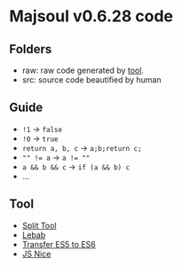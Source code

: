 # Majsoul v0.6.28 code

## Folders

- raw: raw code generated by [tool](https://github.com/Yesterday17/majsoul-source-analyze/tree/tool).
- src: source code beautified by human

## Guide
- `!1` -> `false`
- `!0` -> `true`
- `return a, b, c` -> `a;b;return c;`
- `"" != a` -> `a != ""`
- `a && b && c` -> `if (a && b) c`
- ...

## Tool
- [Split Tool](https://github.com/Yesterday17/majsoul-source-analyze/tree/tool)
- [Lebab](https://lebab.unibtc.me/editor/)
- [Transfer ES5 to ES6](http://jsfiddle.net/amantul/w3x0wn4p/)
- [JS Nice](http://www.jsnice.org/)